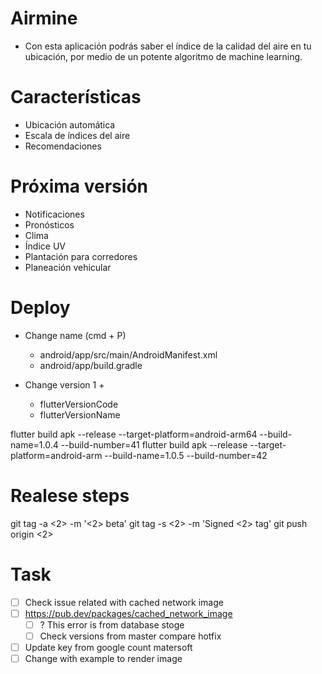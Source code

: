 
# Airmine

- Con esta aplicación podrás saber el índice de la calidad del aire en tu ubicación, por medio de un potente algoritmo de machine learning.

# Características

- Ubicación automática
- Escala de índices del aire
- Recomendaciones

# Próxima versión

- Notificaciones
- Pronósticos
- Clima
- Índice UV
- Plantación para corredores
- Planeación vehicular

# Deploy

- Change name (cmd + P)
  - android/app/src/main/AndroidManifest.xml
  - android/app/build.gradle

- Change version 1 +
  - flutterVersionCode
  - flutterVersionName


flutter build apk --release --target-platform=android-arm64 --build-name=1.0.4 --build-number=41
flutter build apk --release --target-platform=android-arm --build-name=1.0.5 --build-number=42

# Realese steps

git tag -a <2> -m '<2> beta'
git tag -s <2> -m 'Signed <2> tag'
git push origin <2>

# Task

- [ ] Check issue related with cached network image
- [ ] https://pub.dev/packages/cached_network_image
  - [ ] ? This error is from database stoge
  - [ ] Check versions from master compare hotfix

- [ ] Update key from google count matersoft
- [ ] Change with example to render image